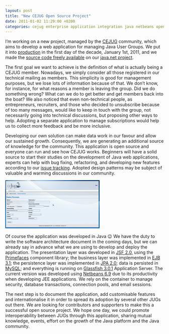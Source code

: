 ```yaml
---
layout: post
title: "New CEJUG Open Source Project"
date: 2011-01-02 11:29:00 +0200
categories: cejug enterprise application integration java netbeans open source security software architecture web
---
```


I’m working on a new project, managed by the <a href="http://www.cejug.org/">CEJUG</a> community, which aims to develop a web application for managing Java User Groups. We put it into <a href="http://www.cejug.org/jug">production</a> in the first day of the decade, January 1st, 2011, and we made the <a href="http://java.net/projects/cejug/sources/svn/show/trunk/jug">source code freely available</a> on our <a href="http://www.java.net/projects/cejug">java.net project</a>.

The first goal we want to achieve is the definition of what is actually being a CEJUG member. Nowadays, we simply consider all those registered in our technical mailing as members. This simplicity is good for management purposes, but we lose lots of information because of that. We don’t know, for instance, for what reasons a member is leaving the group. Did we do something wrong? What can we do to get better and get members back into the boat? We also noticed that even non-technical people, as entrepreneurs, recruiters, and those  who decided to unsubscribe because of too many messages, would like to keep in touch with the group, not necessarily going into technical discussions, but proposing other ways to help. Adopting a separate application to manage subscriptions would help us to collect more feedback and be more inclusive.

Developing our own solution can make data work in our favour and allow our sustained growth. Consequently, we are generating an additional source of knowledge for the community. This  application is open source and everyone can run and see how CEJUG works. Beginners will have a solid source to start their studies on the development of Java web applications, experts  can help with bug fixing, refactoring, and developing new features  according to our <a href="http://java.net/jira/browse/CEJUG">issue tracking</a>. Adopted design patterns may be subject of valuable and warming discussions in our community.

![cejug-application-300x153.png](/images/posts/cejug-application-300x153.png)

Of course the application was developed in Java 😉 We have the duty to write the software architecture document in the coming days, but we can already say in advance what we are using to develop and deploy the application. The presentation layer was developed in <a href="http://jcp.org/en/jsr/detail?id=314">JSF 2.0</a>, using the <a href="http://www.primefaces.org/">Primefaces</a> component library; the business layer was implemented in <a href="http://jcp.org/en/jsr/detail?id=318">EJB 3.1</a>; the persistence layer was implemented in <a href="http://jcp.org/en/jsr/detail?id=317">JPA 2.0</a>; data is persisted in <a href="http://www.mysql.com/">MySQL</a>; and everything is running on <a href="http://glassfish.java.net/">Glassfish 3.0.1</a> Application Server. The current version was developed using <a href="http://www.netbeans.org/">Netbeans 6.9</a> due to its productivity when developing JEE applications. We rely on the container to manage security, database transactions, connection pools, and email sessions.

The next step is to document the application, add customisable features and internationalise it in order to spread its adoption by several other JUGs out there. We are looking for contributors and supporters to make this a successful open source project. We hope one day, we could promote interoperability between JUGs through this application, sharing mutual knowledge, events, effort on the growth of the Java platform and the Java community.
